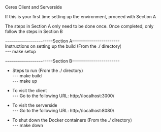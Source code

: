 Ceres Client and Serverside <br>

If this is your first time setting up the environment, proceed with Section A<br>

The steps in Section A only need to be done once. Once completed, only follow the steps in Section B<br>

------------------------Section A------------------------<br>
Instructions on setting up the build (From the ./ directory)<br>
--- make setup<br>

------------------------Section B------------------------<br>

- Steps to run (From the ./ directory) <br>
  --- make build<br>
  --- make up<br>

- To visit the client <br>
  --- Go to the following URL: http://localhost:3000/<br>

- To visit the serverside <br>
  --- Go to the following URL: http://localhost:8080/<br>

- To shut down the Docker containers (From the ./ directory)<br>
  --- make down<br>

